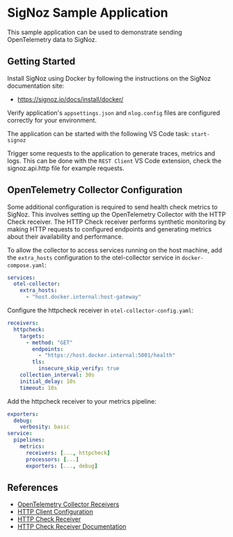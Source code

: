 # SigNoz Sample Application

This sample application can be used to demonstrate sending OpenTelemetry data to SigNoz.

## Getting Started

Install SigNoz using Docker by following the instructions on the SigNoz documentation site:

- https://signoz.io/docs/install/docker/

Verify application's `appsettings.json` and `nlog.config` files are configured correctly for your environment.

The application can be started with the following VS Code task: `start-signoz`

Trigger some requests to the application to generate traces, metrics and logs. This can be done with the `REST Client` VS Code extension, check the signoz.api.http file for example requests.

## OpenTelemetry Collector Configuration

Some additional configuration is required to send health check metrics to SigNoz. This involves setting up the OpenTelemetry Collector with the HTTP Check receiver. The HTTP Check receiver performs synthetic monitoring by making HTTP requests to configured endpoints and generating metrics about their availability and performance.

To allow the collector to access services running on the host machine, add the `extra_hosts` configuration to the otel-collector service in `docker-compose.yaml`:

```yaml
services:
  otel-collector:
    extra_hosts:
      - "host.docker.internal:host-gateway"
```

Configure the httpcheck receiver in `otel-collector-config.yaml`:

```yaml
receivers:
  httpcheck:
    targets:
      - method: "GET"
        endpoints:
          - "https://host.docker.internal:5001/health"
        tls:
          insecure_skip_verify: true
    collection_interval: 30s
    initial_delay: 10s
    timeout: 10s
```

Add the httpcheck receiver to your metrics pipeline:

```yaml
exporters:
  debug:
    verbosity: basic
service:
  pipelines:
    metrics:
      receivers: [..., httpcheck]
      processors: [...]
      exporters: [..., debug]
```

## References

- [OpenTelemetry Collector Receivers](https://github.com/open-telemetry/opentelemetry-collector/blob/main/receiver/README.md)
- [HTTP Client Configuration](https://github.com/open-telemetry/opentelemetry-collector/tree/main/config/confighttp#client-configuration)
- [HTTP Check Receiver](https://github.com/open-telemetry/opentelemetry-collector-contrib/blob/main/receiver/httpcheckreceiver/README.md)
- [HTTP Check Receiver Documentation](https://github.com/open-telemetry/opentelemetry-collector-contrib/blob/main/receiver/httpcheckreceiver/documentation.md)